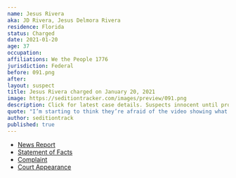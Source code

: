 ```yaml
---
name: Jesus Rivera
aka: JD Rivera, Jesus Delmora Rivera
residence: Florida
status: Charged
date: 2021-01-20
age: 37
occupation:
affiliations: We the People 1776
jurisdiction: Federal
before: 091.png
after:
layout: suspect
title: Jesus Rivera charged on January 20, 2021
image: https://seditiontracker.com/images/preview/091.png
description: Click for latest case details. Suspects innocent until proven guilty.
quote: "I’m starting to think they’re afraid of the video showing what really happened at the Capitol"
author: seditiontrack
published: true
---
```


- [News Report](https://www.pnj.com/story/news/2021/01/20/jesus-rivera-pensacola-man-arrested-capitol-siege-grew-agitated-over-summer/4235901001/)
- [Statement of Facts](https://www.justice.gov/opa/page/file/1357281/download)
- [Complaint](https://www.justice.gov/opa/page/file/1357276/download)
- [Court Appearance](https://www.gannett-cdn.com/presto/2021/01/20/PPEN/38e02794-b30f-426d-9a97-c6a344f5de7e-Jesus_D._Rivera-01.jpg)
